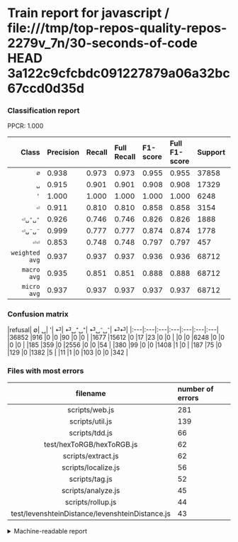 # Train report for javascript / file:///tmp/top-repos-quality-repos-2279v_7n/30-seconds-of-code HEAD 3a122c9cfcbdc091227879a06a32bc67ccd0d35d

### Classification report

PPCR: 1.000

| Class | Precision | Recall | Full Recall | F1-score | Full F1-score | Support | Full Support | PPCR |
|------:|:----------|:-------|:------------|:---------|:---------|:--------|:-------------|:-----|
| `∅` | 0.938| 0.973| 0.973| 0.955| 0.955| 37858| 37858| 1.000 |
| `␣` | 0.915| 0.901| 0.901| 0.908| 0.908| 17329| 17329| 1.000 |
| `'` | 1.000| 1.000| 1.000| 1.000| 1.000| 6248| 6248| 1.000 |
| `⏎` | 0.911| 0.810| 0.810| 0.858| 0.858| 3154| 3154| 1.000 |
| `⏎␣⁺␣⁺` | 0.926| 0.746| 0.746| 0.826| 0.826| 1888| 1888| 1.000 |
| `⏎␣⁻␣⁻` | 0.999| 0.777| 0.777| 0.874| 0.874| 1778| 1778| 1.000 |
| `⏎⏎` | 0.853| 0.748| 0.748| 0.797| 0.797| 457| 457| 1.000 |
| `weighted avg` | 0.937| 0.937| 0.937| 0.936| 0.936| 68712| 68712| 1.000 |
| `macro avg` | 0.935| 0.851| 0.851| 0.888| 0.888| 68712| 68712| 1.000 |
| `micro avg` | 0.937| 0.937| 0.937| 0.937| 0.937| 68712| 68712| 1.000 |

### Confusion matrix

|refusal|  ∅| ␣| '| ⏎| ⏎␣⁺␣⁺| ⏎␣⁻␣⁻| ⏎⏎| 
|:---|:---|:---|:---|:---|:---|:---|
|36852 |916 |0 |0 |90 |0 |0 |
|1677 |15612 |0 |17 |23 |0 |0 |
|0 |0 |6248 |0 |0 |0 |0 |
|185 |359 |0 |2556 |0 |0 |54 |
|380 |99 |0 |0 |1408 |1 |0 |
|187 |75 |0 |129 |0 |1382 |5 |
|11 |1 |0 |103 |0 |0 |342 |

### Files with most errors

| filename | number of errors|
|:----:|:-----|
| scripts/web.js | 281 |
| scripts/util.js | 139 |
| scripts/tdd.js | 66 |
| test/hexToRGB/hexToRGB.js | 62 |
| scripts/extract.js | 62 |
| scripts/localize.js | 56 |
| scripts/tag.js | 52 |
| scripts/analyze.js | 45 |
| scripts/rollup.js | 44 |
| test/levenshteinDistance/levenshteinDistance.js | 43 |

<details>
    <summary>Machine-readable report</summary>
```json
{
  "cl_report": {"\u0027": {"f1-score": 1.0, "precision": 1.0, "recall": 1.0, "support": 6248}, "macro avg": {"f1-score": 0.8883951573726222, "precision": 0.934571164657843, "recall": 0.8508776372585477, "support": 68712}, "micro avg": {"f1-score": 0.9372453137734311, "precision": 0.9372453137734311, "recall": 0.9372453137734311, "support": 68712}, "weighted avg": {"f1-score": 0.9362633285075166, "precision": 0.9372393182797057, "recall": 0.9372453137734311, "support": 68712}, "\u2205": {"f1-score": 0.9553337653920934, "precision": 0.9379008449557161, "recall": 0.9734270167467907, "support": 37858}, "\u23ce": {"f1-score": 0.85786205739218, "precision": 0.9112299465240642, "recall": 0.8103994927076728, "support": 3154}, "\u23ce\u23ce": {"f1-score": 0.7972027972027972, "precision": 0.8528678304239401, "recall": 0.7483588621444202, "support": 457}, "\u23ce\u2423\u207a\u2423\u207a": {"f1-score": 0.8260486946318568, "precision": 0.925706771860618, "recall": 0.7457627118644068, "support": 1888}, "\u23ce\u2423\u207b\u2423\u207b": {"f1-score": 0.8744068332806075, "precision": 0.9992769342010123, "recall": 0.7772778402699663, "support": 1778}, "\u2423": {"f1-score": 0.9079119537088193, "precision": 0.9150158246395499, "recall": 0.9009175370765768, "support": 17329}},
  "cl_report_full": {"\u0027": {"f1-score": 1.0, "precision": 1.0, "recall": 1.0, "support": 6248}, "macro avg": {"f1-score": 0.8883951573726222, "precision": 0.934571164657843, "recall": 0.8508776372585477, "support": 68712}, "micro avg": {"f1-score": 0.9372453137734311, "precision": 0.9372453137734311, "recall": 0.9372453137734311, "support": 68712}, "weighted avg": {"f1-score": 0.9362633285075166, "precision": 0.9372393182797057, "recall": 0.9372453137734311, "support": 68712}, "\u2205": {"f1-score": 0.9553337653920934, "precision": 0.9379008449557161, "recall": 0.9734270167467907, "support": 37858}, "\u23ce": {"f1-score": 0.85786205739218, "precision": 0.9112299465240642, "recall": 0.8103994927076728, "support": 3154}, "\u23ce\u23ce": {"f1-score": 0.7972027972027972, "precision": 0.8528678304239401, "recall": 0.7483588621444202, "support": 457}, "\u23ce\u2423\u207a\u2423\u207a": {"f1-score": 0.8260486946318568, "precision": 0.925706771860618, "recall": 0.7457627118644068, "support": 1888}, "\u23ce\u2423\u207b\u2423\u207b": {"f1-score": 0.8744068332806075, "precision": 0.9992769342010123, "recall": 0.7772778402699663, "support": 1778}, "\u2423": {"f1-score": 0.9079119537088193, "precision": 0.9150158246395499, "recall": 0.9009175370765768, "support": 17329}},
  "ppcr": 1.0
}
```
</details>
